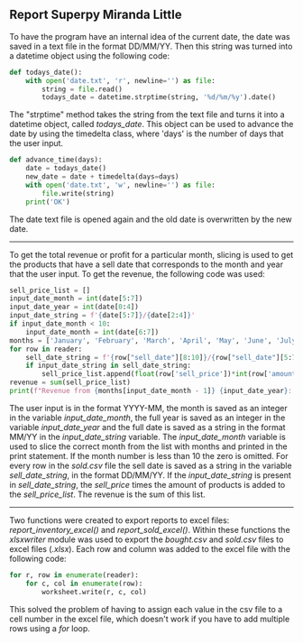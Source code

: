 ## Report Superpy Miranda Little

To have the program have an internal idea of the current date, the date was saved in a text file in the format DD/MM/YY. Then this string was turned into a datetime object using the following code:

```python
def todays_date():
    with open('date.txt', 'r', newline='') as file:
        string = file.read()
        todays_date = datetime.strptime(string, '%d/%m/%y').date()
```  
The "strptime" method takes the string from the text file and turns it into a datetime object, called *todays_date*. This object can be used to advance the date by using the timedelta class, where 'days' is the number of days that the user input. 
```python
def advance_time(days):
    date = todays_date()
    new_date = date + timedelta(days=days)
    with open('date.txt', 'w', newline='') as file:
        file.write(string)
    print('OK')   
``` 
The date text file is opened again and the old date is overwritten by the new date. 

---
To get  the total revenue or profit for a particular month, slicing is used to get the products that have a sell date that corresponds to the month and year that the user input. To get the revenue, the following code was used:
```python
sell_price_list = []
input_date_month = int(date[5:7])
input_date_year = int(date[0:4])
input_date_string = f'{date[5:7]}/{date[2:4]}'
if input_date_month < 10:
    input_date_month = int(date[6:7])
months = ['January', 'February', 'March', 'April', 'May', 'June', 'July', 'August', 'September', 'October', 'November', 'December']
for row in reader:
    sell_date_string = f'{row["sell_date"][8:10]}/{row["sell_date"][5:7]}/{row["sell_date"][2:4]}'
    if input_date_string in sell_date_string:
        sell_price_list.append(float(row['sell_price'])*int(row['amount']))
revenue = sum(sell_price_list)
print(f"Revenue from {months[input_date_month - 1]} {input_date_year}: {revenue} euro's.")
```

The user input is in the format YYYY-MM, the month is saved as an integer in the variable *input_date_month*, the full year is saved as an integer in the variable *input_date_year* and the full date is saved as a string in the format MM/YY in the *input_date_string* variable. The *input_date_month* variable is used to slice the correct month from the list with months and printed in the print statement. If the month number is less than 10 the zero is omitted. For every row in the *sold.csv* file the sell date is saved as a string in the variable *sell_date_string*, in the format DD/MM/YY. If the *input_date_string* is present in *sell_date_string*, the *sell_price* times the amount of products is added to the *sell_price_list*. The revenue is the sum of this list.

---

Two functions were created to export reports to excel files: *report_inventory_excel()* and *report_sold_excel()*. Within these functions the *xlsxwriter* module was used to export the *bought.csv* and *sold.csv* files to excel files (*.xlsx*). Each row and column was added to the excel file with the following code:
```python
for r, row in enumerate(reader):
    for c, col in enumerate(row):
        worksheet.write(r, c, col)
```

This solved the problem of having to assign each value in the csv file to a cell number in the excel file, which doesn't work if you have to add multiple rows using a *for* loop.